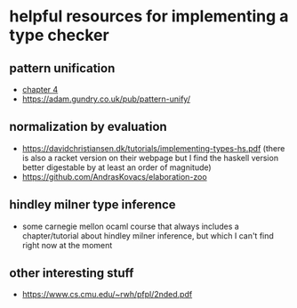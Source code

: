 # helpful resources for implementing a type checker

## pattern unification
- [chapter 4](https://adam.gundry.co.uk/pub/thesis/thesis-2013-12-03.pdf)
- https://adam.gundry.co.uk/pub/pattern-unify/

## normalization by evaluation
- https://davidchristiansen.dk/tutorials/implementing-types-hs.pdf (there is also a racket version on their webpage but I find the haskell version better digestable by at least an order of magnitude)
- https://github.com/AndrasKovacs/elaboration-zoo

## hindley milner type inference
- some carnegie mellon ocaml course that always includes a chapter/tutorial about hindley milner inference, but which I can't find right now at the moment


## other interesting stuff
- https://www.cs.cmu.edu/~rwh/pfpl/2nded.pdf
